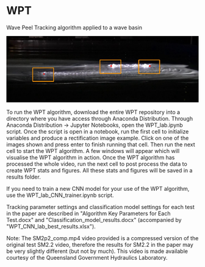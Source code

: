 # WPT
Wave Peel Tracking algorithm applied to a wave basin

![WPT_lab_img](https://github.com/mikeyt120/WPT/blob/main/WPT_lab_img.JPG)

To run the WPT algorithm, download the entire WPT repository into a directory where you have access through Anaconda Distribution. Through Anaconda Distribution -> Jupyter Notebooks, open the WPT_lab.ipynb script. Once the script is open in a notebook, run the first cell to initialize variables and produce a rectification image example. Click on one of the images shown and press enter to finish running that cell. Then run the next cell to start the WPT algorithm. A few windows will appear which will visualise the WPT algorithm in action. Once the WPT algorithm has processed the whole video, run the next cell to post process the data to create WPT stats and figures. All these stats and figures will be saved in a results folder.

If you need to train a new CNN model for your use of the WPT algorithm, use the WPT_lab_CNN_trainer.ipynb script. 

Tracking parameter settings and classification model settings for each test in the paper are described in "Algorithm Key Parameters for Each Test.docx" and "Classification_model_results.docx" (accompanied by "WPT_CNN_lab_best_results.xlsx").

Note: The SM2p2_comp.mp4 video provided is a compressed version of the original test SM2.2 video, therefore the results for SM2.2 in the paper may be very slightly different (but not by much). This video is made available courtesy of the Queensland Government Hydraulics Laboratory.
